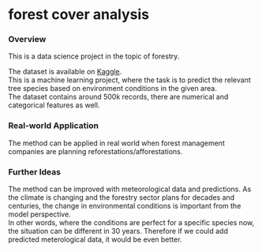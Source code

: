 # forest cover analysis

### Overview
This is a data science project in the topic of forestry.  
  
The dataset is available on [Kaggle](https://www.kaggle.com/uciml/forest-cover-type-dataset).  
This is a machine learning project, where the task is to predict the relevant tree species based on environment conditions in the given area.  
The dataset contains around 500k records, there are numerical and categorical features as well.  
  
### Real-world Application
The method can be applied in real world when forest management companies are planning reforestations/afforestations.  
  
### Further Ideas
The method can be improved with meteorological data and predictions. As the climate is changing and the forestry sector plans for decades and centuries, the change in environmental conditions is important from the model perspective.  
In other words, where the conditions are perfect for a specific species now, the situation can be different in 30 years. Therefore if we could add predicted meterological data, it would be even better.
